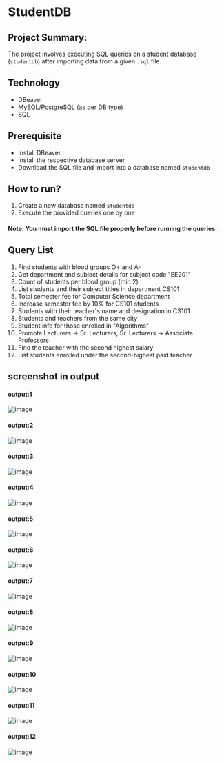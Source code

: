 # StudentDB
## Project Summary:
The project involves executing SQL queries on a student database (`studentdb`) after importing data from a given `.sql` file.
## Technology
- DBeaver
- MySQL/PostgreSQL (as per DB type)
- SQL
## Prerequisite
- Install DBeaver
- Install the respective database server
- Download the SQL file and import into a database named `studentdb`
## How to run?
1. Create a new database named `studentdb`
2. Execute the provided queries one by one
####  Note: You must import the SQL file properly before running the queries.
## Query List
1. Find students with blood groups O+ and A-  
2. Get department and subject details for subject code "EE201"  
3. Count of students per blood group (min 2)  
4. List students and their subject titles in department CS101  
5. Total semester fee for Computer Science department  
6. Increase semester fee by 10% for CS101 students  
7. Students with their teacher's name and designation in CS101  
8. Students and teachers from the same city  
9. Student info for those enrolled in "Algorithms"  
10. Promote Lecturers → Sr. Lecturers, Sr. Lecturers → Associate Professors  
11. Find the teacher with the second highest salary  
12. List students enrolled under the second-highest paid teacher  
## screenshot in output
#### output:1
![image](https://github.com/user-attachments/assets/7f7cc858-e819-4bb7-8d15-f9e45e38c723)

#### output:2
![image](https://github.com/user-attachments/assets/d2de04f2-a2ed-43bb-871e-090fb2af202e)

#### output:3
![image](https://github.com/user-attachments/assets/5d856de6-5496-494b-b0a1-7c5614bd4522)

#### output:4
![image](https://github.com/user-attachments/assets/b2139085-88db-4dd9-9797-c02b9bd925d1)

#### output:5
![image](https://github.com/user-attachments/assets/d73f150d-cc1b-4dd6-95f5-ed576ac37ec1)

#### output:6
![image](https://github.com/user-attachments/assets/c4b57a2e-19de-46c4-b6c1-6745193065fb)

#### output:7
![image](https://github.com/user-attachments/assets/a5252535-5aa4-4f72-98b5-b80384020df9)

#### output:8
![image](https://github.com/user-attachments/assets/6b7d2a30-fdef-4ff1-b38a-98ae0871a337)

#### output:9
![image](https://github.com/user-attachments/assets/fc995fff-31e3-46ad-9292-21bf8a137056)

#### output:10
![image](https://github.com/user-attachments/assets/da356115-3ef2-489d-8cd9-1b07a9951d9e)
#### output:11

![image](https://github.com/user-attachments/assets/62003173-58a0-41d7-b908-5a5007d1cfae)

#### output:12
![image](https://github.com/user-attachments/assets/36644766-a649-4121-8fee-b2a4e034f74d)














